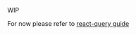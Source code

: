 <!-- TODO: add migration guide -->

WIP

For now please refer to [react-query guide](https://react-query-beta.tanstack.com/guides/migrating-to-react-query-4)
